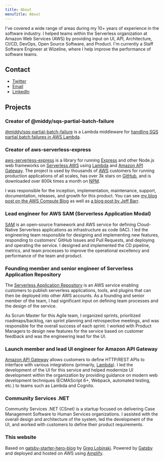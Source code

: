 ```yaml
---
title: About
menuTitle: About
---
```


I've covered a wide range of areas during my 10+ years of experience in the software industry. I helped teams within the Serverless organization at Amazon Web Services (AWS) by providing input on UI, API, Architecture, CI/CD, DevOps, Open Source Software, and Product. I'm currently a Staff Software Engineer at Wizeline, where I help improve the performance of software teams.

## Contact

* [Twitter](https://twitter.com/AWSbrett)
* [Email](mailto:brett@halfstack.software)
* [LinkedIn](https://www.linkedin.com/in/breandr/)

## Projects

### Creator of @middy/sqs-partial-batch-failure

[@middy/sqs-partial-batch-failure](https://www.npmjs.com/package/@middy/sqs-partial-batch-failure) is a Lambda middleware for [handling SQS partial batch failures in AWS Lambda](/gracefully-handling-lambda-sqs-partial-batch-failures/).

### Creator of aws-serverless-express

[aws-serverless-express](https://github.com/awslabs/aws-serverless-express) is a library for running [Express](https://expressjs.com/) and other Node.js web frameworks on [Serverless AWS](https://aws.amazon.com/serverless/) using [Lambda](https://aws.amazon.com/lambda/) and [Amazon API Gateway](https://aws.amazon.com/api-gateway/). The project is used by thousands of [AWS](https://aws.amazon.com/) customers for running production applications of all scales, has over 3k stars on [GitHub](https://github.com/awslabs/aws-serverless-express), and is downloaded over 800k times a month on [NPM](https://www.npmjs.com/package/aws-serverless-express).

I was responsible for the inception, implementation, maintenance, support, documentation, releases, and growth for this product. You can see [my blog post on the AWS Compute Blog](https://aws.amazon.com/blogs/compute/going-serverless-migrating-an-express-application-to-amazon-api-gateway-and-aws-lambda/) as well as [a blog post by Jeff Barr](https://aws.amazon.com/blogs/aws/running-express-applications-on-aws-lambda-and-amazon-api-gateway/).

### Lead engineer for AWS SAM (Serverless Application Modal)

[SAM](https://aws.amazon.com/serverless/sam/) is an open-source framework and AWS service for defining Cloud-Native Serverless applications as infrastructure as code (IAC). I led the engineering team responsible for designing and implementing new features, responding to customers’ GitHub Issues and Pull Requests, and deploying and operating the service. I designed and implemented the CD pipeline, metrics, and team processes to improve the operational excellency and performance of the team and product.

### Founding member and senior engineer of Serverless Application Repository

The [​Serverless Application Repository​](https://aws.amazon.com/serverless/serverlessrepo/) is an AWS service enabling customers to publish serverless applications, tools, and plugins that can then be deployed into other AWS accounts. As a founding and senior member of the team, I had significant input on defining team processes and the design of the service.

As Scrum Master for this Agile team, I organized sprints, prioritized roadmaps/backlog, ran sprint planning and retrospective meetings, and was responsible for the overall success of each sprint. I worked with Product Managers to design new features for the service based on customer feedback and was the engineering lead for the UI.

### Launch member and lead UI engineer for Amazon API Gateway

[Amazon API Gateway](https://aws.amazon.com/api-gateway/) allows customers to define HTTP/REST APIs to interface with various integrations (primarily, [Lambda](https://aws.amazon.com/lambda)). I led the development of the UI for this service and helped modernize UI development within the organization by providing guidance on modern web development techniques (ECMAScript 6+, Webpack, automated testing, etc.) to teams such as Lambda and Cognito.

### Community Services .NET

Community Services .NET (CSnet) is a startup focused on delivering Case Management Software to Human Services organizations. I assisted with the overall design and architecture of the system, led the development of the UI, and worked with customers to define their product requirements.

### This website

Based on [gatsby-starter-hero-blog](https://github.com/greglobinski/gatsby-starter-hero-blog) by [Greg Lobinski](https://www.greglobinski.com/). Powered by [Gatsby](https://www.gatsbyjs.org/) and deployed and hosted on AWS using [Amplify](https://aws.amazon.com/amplify/).